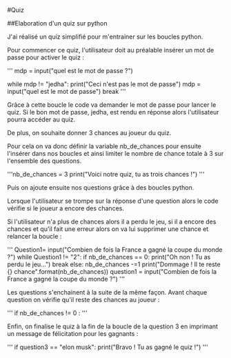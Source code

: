 #Quiz

##Elaboration d'un quiz sur python

J'ai réalisé un quiz simplifié pour m'entrainer sur les boucles python.

Pour commencer ce quiz, l'utilisateur doit au préalable insérer un mot de passe pour activer le quiz :

'''
mdp = input("quel est le mot de passe ?")

while mdp != "jedha":
    print("Ceci n'est pas le mot de passe")
    mdp = input("quel est le mot de passe")
    break
'''

Grâce à cette boucle le code va demander le mot de passe pour lancer le quiz.
Si le bon mot de passe, jedha, est rendu en réponse alors l'utilisateur pourra accéder au quiz.

De plus, on souhaite donner 3 chances au joueur du quiz.

Pour cela on va donc définir la variable nb_de_chances pour ensuite l'insérer dans nos boucles et ainsi limiter
le nombre de chance totale à 3 sur l'ensemble des questions.

'''nb_de_chances = 3
print("Voici notre quiz, tu as trois chances !")
'''

Puis on ajoute ensuite nos questions grâce à des boucles python.

Lorsque l'utilisateur se trompe sur la réponse d'une question alors le code vérifie si le joueur a encore des chances.

Si l'utilisateur n'a plus de chances alors il a perdu le jeu, si il a encore des chances et qu'il fait une erreur
alors on va lui supprimer une chance et relancer la boucle :

'''
Question1= input("Combien de fois la France a gagné la coupe du monde ?")
while Question1 != "2":
    if nb_de_chances == 0:
        print("Oh non ! Tu as perdu le jeu...")
        break
    else: nb_de_chances -=1
    print("Dommage ! Il te reste {} chance".format(nb_de_chances))
    question1 = input("Combien de fois la France a gagné la coupe du monde ?")
'''

Les questions s'enchainent à la suite de la même façon. Avant chaque question on vérifie qu'il reste des chances au joueur :

'''
if nb_de_chances != 0 :
'''

Enfin, on finalise le quiz à la fin de la boucle de la question 3 en imprimant un message de félicitation pour les gagnants :

'''
if question3 == "elon musk":
    print("Bravo ! Tu as gagné le quiz !")
'''
